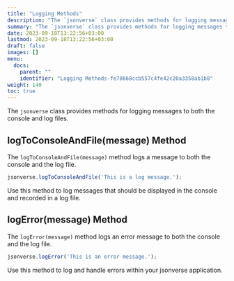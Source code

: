 ```yaml
---
title: "Logging Methods"
description: "The `jsonverse` class provides methods for logging messages to both the console and log files."
summary: "The `jsonverse` class provides methods for logging messages to both the console and log files."
date: 2023-09-18T13:22:56+03:00
lastmod: 2023-09-18T13:22:56+03:00
draft: false
images: []
menu:
  docs:
    parent: ""
    identifier: "Logging Methods-fe78668ccb557c4fe42c20a3358ab1b8"
weight: 140
toc: true
---
```


The `jsonverse` class provides methods for logging messages to both the console and log files.

## logToConsoleAndFile(message) Method

The `logToConsoleAndFile(message)` method logs a message to both the console and the log file.

```javascript
jsonverse.logToConsoleAndFile('This is a log message.');
```

Use this method to log messages that should be displayed in the console and recorded in a log file.

## logError(message) Method

The `logError(message)` method logs an error message to both the console and the log file.

```javascript
jsonverse.logError('This is an error message.');
```

Use this method to log and handle errors within your jsonverse application.
